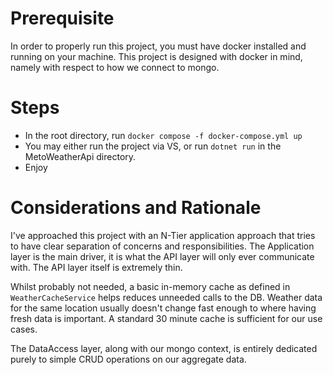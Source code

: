 # Prerequisite

In order to properly run this project, you must have docker installed and running on your machine.
This project is designed with docker in mind, namely with respect to how we connect to mongo. 

# Steps

- In the root directory, run `docker compose -f docker-compose.yml up`
- You may either run the project via VS, or run `dotnet run` in the MetoWeatherApi directory. 
- Enjoy

# Considerations and Rationale

I've approached this project with an N-Tier application approach that tries to have clear separation of concerns
and responsibilities. The Application layer is the main driver, it is what the API layer will only ever communicate with.
The API layer itself is extremely thin. 

Whilst probably not needed, a basic in-memory cache as defined in `WeatherCacheService` helps reduces unneeded calls to the DB. 
Weather data for the same location usually doesn't change fast enough to where having fresh data is important. A standard 30 minute cache 
is sufficient for our use cases. 

The DataAccess layer, along with our mongo context, is entirely dedicated purely to simple CRUD operations on our aggregate data.